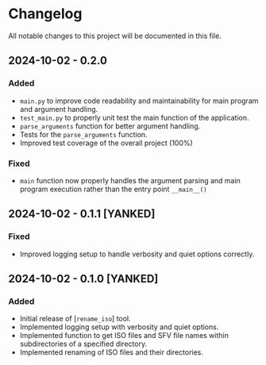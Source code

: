 # Changelog

All notable changes to this project will be documented in this file.

## 2024-10-02 - 0.2.0

### Added
- `main.py` to improve code readability and maintainability for main program and argument handling.
- `test_main.py` to properly unit test the main function of the application.
- `parse_arguments` function for better argument handling.
- Tests for the `parse_arguments` function.
- Improved test coverage of the overall project (100%)

### Fixed
- `main` function now properly handles the argument parsing and main program execution rather than the entry point `__main__()`

## 2024-10-02 - 0.1.1 [YANKED]

### Fixed
- Improved logging setup to handle verbosity and quiet options correctly.

## 2024-10-02 - 0.1.0 [YANKED]

### Added
- Initial release of [`rename_iso`] tool.
- Implemented logging setup with verbosity and quiet options.
- Implemented function to get ISO files and SFV file names within subdirectories of a specified directory.
- Implemented renaming of ISO files and their directories.